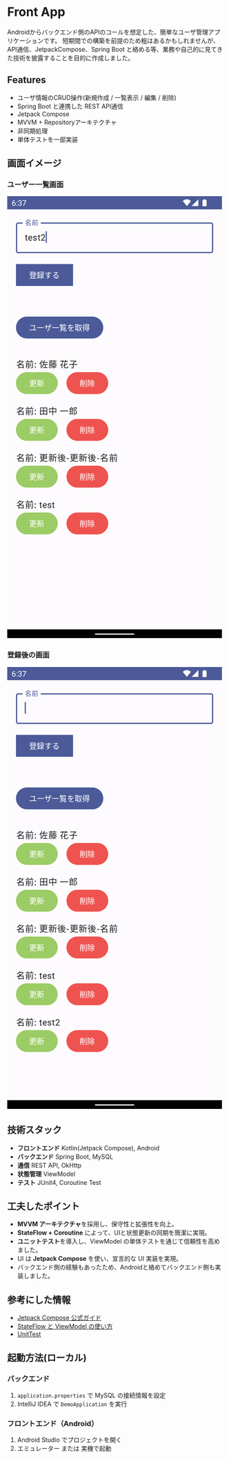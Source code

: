 # Front App

Androidからバックエンド側のAPIのコールを想定した、簡単なユーザ管理アプリケーションです。
短期間での構築を前提のため粗はあるかもしれませんが、API通信、JetpackCompose、Spring Boot と絡める等、業務や自己的に見てきた技術を披露することを目的に作成しました。

## Features
- ユーザ情報のCRUD操作(新規作成 / 一覧表示 / 編集 / 削除)
- Spring Boot と連携した REST API通信
- Jetpack Compose
- MVVM + Repositoryアーキテクチャ
- 非同期処理
- 単体テストを一部実装

## 画面イメージ

### ユーザー一覧画面
![ユーザー一覧](./images/user_list.png)

### 登録後の画面
![ユーザー登録](./images/user_register.png)

## 技術スタック
- **フロントエンド** Kotlin(Jetpack Compose), Android
- **バックエンド** Spring Boot, MySQL
- **通信** REST API, OkHttp
- **状態管理** ViewModel
- **テスト** JUnit4, Coroutine Test

## 工夫したポイント
- **MVVM アーキテクチャ**を採用し、保守性と拡張性を向上。
- **StateFlow + Coroutine** によって、UIと状態更新の同期を簡潔に実現。
- **ユニットテスト**を導入し、ViewModel の単体テストを通じて信頼性を高めました。
- UI は **Jetpack Compose** を使い、宣言的な UI 実装を実現。
- バックエンド側の経験もあったため、Androidと絡めてバックエンド側も実装しました。

## 参考にした情報
- [Jetpack Compose 公式ガイド](https://developer.android.com/jetpack/compose/documentation)
- [StateFlow と ViewModel の使い方](https://developer.android.com/kotlin/flow/stateflow-and-sharedflow)
- [UnitTest](https://developer.android.com/kotlin/coroutines/test?hl=ja)

## 起動方法(ローカル)

### バックエンド
1. `application.properties` で MySQL の接続情報を設定
2. IntelliJ IDEA で `DemoApplication` を実行

### フロントエンド（Android）
1. Android Studio でプロジェクトを開く
2. エミュレーター または 実機で起動